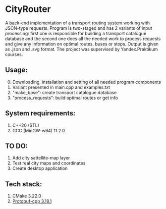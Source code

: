 CityRouter
=============

A back-end implementation of a transport routing system working with JSON-type requests. Program is two-staged and has 2 variants of input processing: first one is responsible for building a transport catalogue database and the second one does all the needed work to process requests and give any information on optimal routes, buses or stops.
Output is given as .json and .svg format. The project was supervised by Yandex.Praktikum courses.

**Usage:**
-------

0. Downloading, installation and setting of all needed program components
1. Variant presented in main.cpp and examples.txt
2. "make_base": create transport catalogue database
3. "process_requests": build optimal routes or get info


**System requirements:**
-------

1. C++20 (STL)
2. GCC (MinGW-w64) 11.2.0


**TO DO:**
-------

1. Add city sattellite-map layer
2. Test real city maps and coordinates
3. Create desktop application


**Tech stack:**
-------

1. CMake 3.22.0
2. [Protobuf-cpp 3.18.1](https://github.com/protocolbuffers/protobuf)


